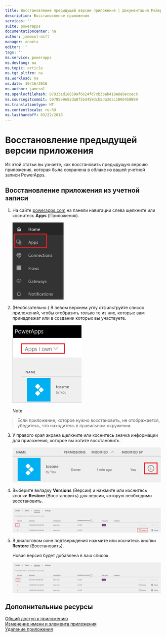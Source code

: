 ```yaml
---
title: Восстановление предыдущей версии приложения | Документация Майкрософт
description: Восстановление приложения
services: ''
suite: powerapps
documentationcenter: na
author: jamesol-msft
manager: anneta
editor: ''
tags: ''
ms.service: powerapps
ms.devlang: na
ms.topic: article
ms.tgt_pltfrm: na
ms.workload: na
ms.date: 10/16/2016
ms.author: jamesol
ms.openlocfilehash: 87933ed18659af6624fd7cb3bab418a8e8eccecb
ms.sourcegitcommit: 59785e9e82da8f5bd459dcb5da3d5c18064b0899
ms.translationtype: HT
ms.contentlocale: ru-RU
ms.lasthandoff: 03/22/2018
---
```

# <a name="restore-an-app-to-a-previous-version"></a>Восстановление предыдущей версии приложения
Из этой статьи вы узнаете, как восстановить предыдущую версию приложения, которая была сохранена в облаке из вашей учетной записи PowerApps.

## <a name="restore-an-app-from-your-account"></a>Восстановление приложения из учетной записи
1. На сайте [powerapps.com](https://web.powerapps.com) на панели навигации слева щелкните или коснитесь **Apps** (Приложения).

    ![Панель навигации слева](./media/restore-an-app/file-apps.png)

2. (Необязательно.) В левом верхнем углу отфильтруйте список приложений, чтобы отобразить только те из них, которые вам принадлежат или в создании которых вы участвуете.

    ![Фильтрация приложений, которыми вы владеете](./media/restore-an-app/filter-list.png)

    > [!NOTE]
> Если приложение, которое нужно восстановить, не отображается, убедитесь, что находитесь в правильном окружении.

3. У правого края экрана щелкните или коснитесь значка информации для приложения, которое вы хотите восстановить.

    ![Значок сведений](./media/restore-an-app/app-options.png)

4. Выберите вкладку **Versions** (Версии) и нажмите или коснитесь кнопки **Restore** (Восстановить) для версии, которую необходимо восстановить.

    ![Вкладка с версиями](./media/restore-an-app/restore-button-2.png)

5. В диалоговом окне подтверждения нажмите или коснитесь кнопки **Restore** (Восстановить).  

    Новая версия будет добавлена в ваш список.

    ![Восстановленная версия](./media/restore-an-app/versions-added-2.png)

## <a name="more-resources"></a>Дополнительные ресурсы
[Общий доступ к приложению](share-app.md)  
[Изменение имени и элемента приложения](set-name-tile.md)  
[Удаление приложения](delete-app.md)
